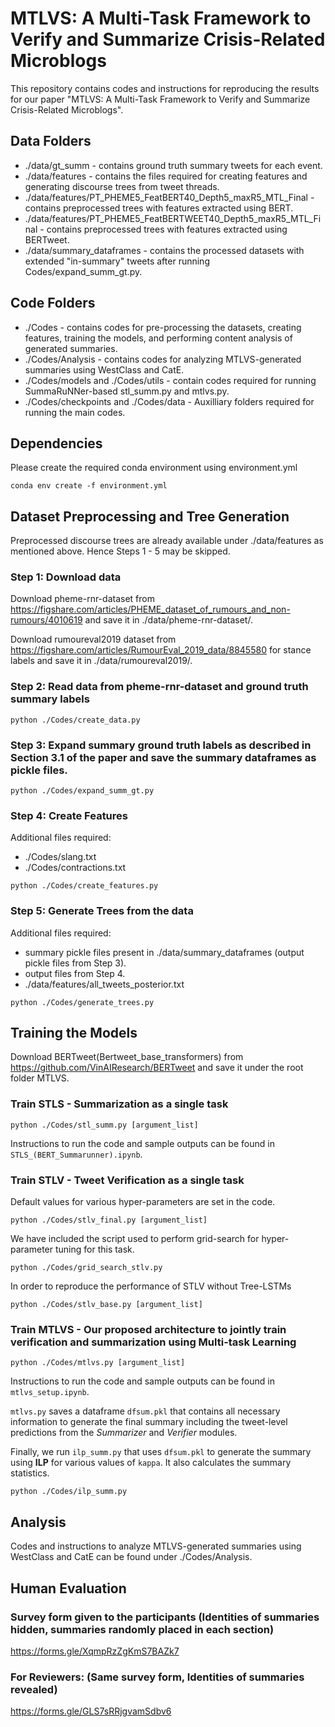 # MTLVS: A Multi-Task Framework to Verify and Summarize Crisis-Related Microblogs

This repository contains codes and instructions for reproducing the results for our paper "MTLVS: A Multi-Task Framework to Verify and Summarize Crisis-Related Microblogs".

## Data Folders

  - ./data/gt_summ - contains ground truth summary tweets for each event.
  - ./data/features - contains the files required for creating features and generating discourse trees from tweet threads.
  - ./data/features/PT_PHEME5_FeatBERT40_Depth5_maxR5_MTL_Final - contains preprocessed trees with features extracted using BERT.
  - ./data/features/PT_PHEME5_FeatBERTWEET40_Depth5_maxR5_MTL_Final - contains preprocessed trees with features extracted using BERTweet.
  - ./data/summary_dataframes - contains the processed datasets with extended "in-summary" tweets after running Codes/expand_summ_gt.py.

## Code Folders

  - ./Codes - contains codes for pre-processing the datasets, creating features, training the models, and performing content analysis of generated summaries.
  - ./Codes/Analysis - contains codes for analyzing MTLVS-generated summaries using WestClass and CatE.
  - ./Codes/models and ./Codes/utils - contain codes required for running SummaRuNNer-based stl_summ.py and mtlvs.py.
  - ./Codes/checkpoints and ./Codes/data - Auxilliary folders required for running the main codes.

## Dependencies

Please create the required conda environment using environment.yml
~~~
conda env create -f environment.yml
~~~

## Dataset Preprocessing and Tree Generation

Preprocessed discourse trees are already available under ./data/features as mentioned above. 
Hence Steps 1 - 5 may be skipped.

### Step 1: Download data ###

Download pheme-rnr-dataset from https://figshare.com/articles/PHEME_dataset_of_rumours_and_non-rumours/4010619 and save it in ./data/pheme-rnr-dataset/.  

Download rumoureval2019 dataset from https://figshare.com/articles/RumourEval_2019_data/8845580 for stance labels and save it in ./data/rumoureval2019/. 

### Step 2: Read data from pheme-rnr-dataset and ground truth summary labels ###
~~~
python ./Codes/create_data.py
~~~

### Step 3: Expand summary ground truth labels as described in Section 3.1 of the paper and save the summary dataframes as pickle files. ###
~~~
python ./Codes/expand_summ_gt.py
~~~

### Step 4: Create Features ###
Additional files required: 
  - ./Codes/slang.txt 
  - ./Codes/contractions.txt 
~~~
python ./Codes/create_features.py
~~~

### Step 5: Generate Trees from the data ###
Additional files required: 
  - summary pickle files present in ./data/summary_dataframes (output pickle files from Step 3).
  - output files from Step 4.
  - ./data/features/all_tweets_posterior.txt
~~~
python ./Codes/generate_trees.py
~~~


## Training the Models

Download BERTweet(Bertweet_base_transformers) from https://github.com/VinAIResearch/BERTweet and save it under the root folder MTLVS. 

### Train STLS - Summarization as a single task ###
~~~
python ./Codes/stl_summ.py [argument_list]
~~~
Instructions to run the code and sample outputs can be found in ``STLS_(BERT_Summarunner).ipynb``.

### Train STLV - Tweet Verification as a single task ###
Default values for various hyper-parameters are set in the code.
  
~~~
python ./Codes/stlv_final.py [argument_list]
~~~

We have included the script used to perform grid-search for hyper-parameter tuning for this task.
~~~
python ./Codes/grid_search_stlv.py
~~~

In order to reproduce the performance of STLV without Tree-LSTMs
~~~
python ./Codes/stlv_base.py [argument_list]
~~~

### Train MTLVS - Our proposed architecture to jointly train verification and summarization using Multi-task Learning ###
~~~
python ./Codes/mtlvs.py [argument_list]
~~~
Instructions to run the code and sample outputs can be found in ``mtlvs_setup.ipynb``.

``mtlvs.py`` saves a dataframe ``dfsum.pkl`` that contains all necessary information to generate the final summary including the tweet-level predictions from the <i>Summarizer</i> and <i>Verifier</i> modules.

Finally, we run ``ilp_summ.py`` that uses ``dfsum.pkl`` to generate the summary using <b>ILP</b> for various values of ``kappa``. It also calculates the summary statistics.
~~~
python ./Codes/ilp_summ.py
~~~

<!-- We have included the script to perform grid-search for hyper-parameter tuning for this task.
~~~
python ./Codes/grid_search_mtl.py
~~~ -->

## Analysis

Codes and instructions to analyze MTLVS-generated summaries using WestClass and CatE can be found under ./Codes/Analysis.

## Human Evaluation

### Survey form given to the participants (Identities of summaries hidden, summaries randomly placed in each section)
https://forms.gle/XqmpRzZgKmS7BAZk7

### For Reviewers: (Same survey form, Identities of summaries revealed)
https://forms.gle/GLS7sRRjgvamSdbv6
